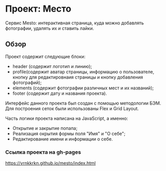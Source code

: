 # Проект: Место

Сервис Mesto: интерактивная страница, куда можно добавлять фотографии, удалять их и ставить лайки.

## Обзор

Проект  содержит следующие блоки: 
- header (содержит логотип и линию);
- profile(содержит аватар страницы, информацию о пользователе, кнопку для редактировнаия страницы и кнопку добавления фотографий);
- elements (содержит фотографии различных мест и их названий);
- footer (содержит дату и названия проекта).

Интерфейс данного проекта был создан с помощью методологии БЭМ. Для построения сеток были использованы Flex и Grid Layout.

Часть логики проекта написана на JavaScript, а именно:
- Открытие и закрытие попапа;
- Реализация окрытия формы поля "Имя" и "О себе";
- Редактирование имени и информации о себе.

### Cсылка проекта на gh-pages

https://vrnkkrkn.github.io/mesto/index.html 